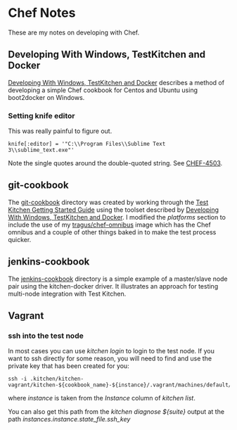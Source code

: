 Chef Notes
==========
These are my notes on developing with Chef.

## Developing With Windows, TestKitchen and Docker

[Developing With Windows, TestKitchen and Docker](Developing-With-Windows-TestKitchen-and-Docker.md) describes a method of developing a simple Chef cookbook for Centos and Ubuntu using boot2docker on Windows.

### Setting knife editor

This was really painful to figure out.
```
knife[:editor] = '"C:\\Program Files\\Sublime Text 3\\sublime_text.exe"'
```
Note the single quotes around the double-quoted string. See [CHEF-4503](https://tickets.opscode.com/browse/CHEF-4503).

## git-cookbook

The [git-cookbook](git-cookbook) directory was created by working through the [Test Kitchen Getting Started Guide](http://kitchen.ci/docs/getting-started) using the toolset described by [Developing With Windows, TestKitchen and Docker](Developing-With-Windows-TestKitchen-and-Docker.md). I modified the *platforms* section to include the use of my [tragus/chef-omnibus](https://registry.hub.docker.com/u/tragus/chef-omnibus/) image which has the Chef omnibus and a couple of other things baked in to make the test process quicker.

## jenkins-cookbook

The [jenkins-cookbook](jenkins-cookbook) directory is a simple example of a master/slave node pair using the kitchen-docker driver. It illustrates an approach for testing multi-node integration with Test Kitchen.

## Vagrant

### ssh into the test node

In most cases you can use _kitchen login_ to login to the test node. If you want to ssh directly for some reason, you will need to find and use the private key that has been created for you:

```
ssh -i .kitchen/kitchen-vagrant/kitchen-${cookbook_name}-${instance}/.vagrant/machines/default/virtualbox/private_key
```

where _instance_ is taken from the _Instance_ column of _kitchen list_.

You can also get this path from the _kitchen diagnose ${suite}_ output at the path _instances.instance.state_file.ssh\_key_
